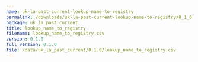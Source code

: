 ```yaml
---
name: uk-la-past-current-lookup-name-to-registry
permalink: /downloads/uk-la-past-current-lookup-name-to-registry/0_1_0
package: uk_la_past_current
title: lookup_name_to_registry
filename: lookup_name_to_registry.csv
version: 0.1.0
full_version: 0.1.0
file: /data/uk_la_past_current/0.1.0/lookup_name_to_registry.csv
---
```

